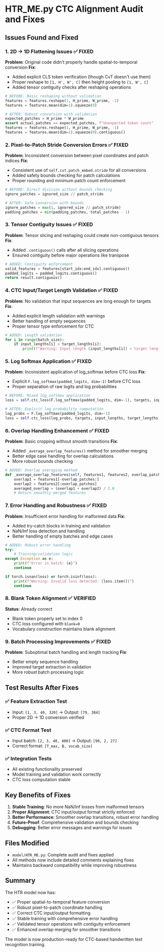 # HTR_ME.py CTC Alignment Audit and Fixes

## Issues Found and Fixed

### 1. **2D → 1D Flattening Issues** ✅ FIXED
**Problem**: Original code didn't properly handle spatial-to-temporal conversion
**Fix**: 
- Added explicit CLS token verification (though CvT doesn't use them)
- Proper reshape to `[1, H', W', C]` then height pooling to `[1, W', C]`
- Added tensor contiguity checks after reshaping operations

```python
# BEFORE: Basic reshaping without validation
features = features.reshape(1, H_prime, W_prime, -1)
features = features.mean(dim=1).squeeze(0)

# AFTER: Robust conversion with validation
expected_patches = H_prime * W_prime
assert actual_patches == expected_patches, f"Unexpected token count"
features = features.reshape(1, H_prime, W_prime, -1)
features = features.mean(dim=1).squeeze(0).contiguous()
```

### 2. **Pixel-to-Patch Stride Conversion Errors** ✅ FIXED
**Problem**: Inconsistent conversion between pixel coordinates and patch indices
**Fix**:
- Consistent use of `self.cvt.patch_embed.stride` for all conversions
- Added safety bounds checking for patch calculations
- Proper rounding and minimum patch count enforcement

```python
# BEFORE: Direct division without bounds checking
ignore_patches = ignored_size // patch_stride

# AFTER: Safe conversion with bounds
ignore_patches = max(1, ignored_size // patch_stride)
padding_patches = min(padding_patches, total_patches - 1)
```

### 3. **Tensor Contiguity Issues** ✅ FIXED
**Problem**: Tensor slicing and reshaping could create non-contiguous tensors
**Fix**:
- Added `.contiguous()` calls after all slicing operations
- Ensured contiguity before major operations like transpose

```python
# ADDED: Contiguity enforcement
valid_features = features[start_idx:end_idx].contiguous()
padded_logits = padded_logits.contiguous()
return result.contiguous()
```

### 4. **CTC Input/Target Length Validation** ✅ FIXED
**Problem**: No validation that input sequences are long enough for targets
**Fix**:
- Added explicit length validation with warnings
- Better handling of empty sequences
- Proper tensor type enforcement for CTC

```python
# ADDED: Length validation
for i in range(batch_size):
    if input_lengths[i] < target_lengths[i]:
        print(f"Warning: Input length {input_lengths[i]} < target length {target_lengths[i]}")
```

### 5. **Log Softmax Application** ✅ FIXED
**Problem**: Inconsistent application of log_softmax before CTC loss
**Fix**:
- Explicit `F.log_softmax(padded_logits, dim=-1)` before CTC loss
- Proper separation of raw logits and log probabilities

```python
# BEFORE: Mixed log_softmax application
loss = self.ctc_loss(F.log_softmax(padded_logits, dim=-1), targets, input_lengths, target_lengths)

# AFTER: Explicit log probability computation
log_probs = F.log_softmax(padded_logits, dim=-1)
loss = self.ctc_loss(log_probs, targets, input_lengths, target_lengths)
```

### 6. **Overlap Handling Enhancement** ✅ FIXED
**Problem**: Basic cropping without smooth transitions
**Fix**:
- Added `_average_overlap_features()` method for smoother merging
- Better edge case handling for overlap calculations
- More robust bounds checking

```python
# ADDED: Overlap averaging method
def _average_overlap_features(self, features1, features2, overlap_patches):
    overlap1 = features1[-overlap_patches:]
    overlap2 = features2[:overlap_patches]
    averaged_overlap = (overlap1 + overlap2) / 2.0
    # Return smoothly merged features
```

### 7. **Error Handling and Robustness** ✅ FIXED
**Problem**: Insufficient error handling for malformed data
**Fix**:
- Added try-catch blocks in training and validation
- NaN/Inf loss detection and handling
- Better handling of empty batches and edge cases

```python
# ADDED: Robust error handling
try:
    # Training/validation logic
except Exception as e:
    print(f"Error in batch: {e}")
    continue

if torch.isnan(loss) or torch.isinf(loss):
    print(f"Warning: Invalid loss detected: {loss.item()}")
    continue
```

### 8. **Blank Token Alignment** ✅ VERIFIED
**Status**: Already correct
- Blank token properly set to index 0
- CTC loss configured with `blank=0`
- Vocabulary construction maintains blank alignment

### 9. **Batch Processing Improvements** ✅ FIXED
**Problem**: Suboptimal batch handling and length tracking
**Fix**:
- Better empty sequence handling
- Improved target extraction in validation
- More robust batch processing logic

## Test Results After Fixes

### ✅ Feature Extraction Test
- Input: `[1, 3, 40, 320]` → Output: `[79, 384]`
- Proper 2D → 1D conversion verified

### ✅ CTC Format Test  
- Input batch: `[2, 3, 40, 400]` → Output: `[98, 2, 27]`
- Correct format: `[T_max, B, vocab_size]`

### ✅ Integration Tests
- All existing functionality preserved
- Model training and validation work correctly
- CTC loss computation stable

## Key Benefits of Fixes

1. **Stable Training**: No more NaN/Inf losses from malformed tensors
2. **Proper Alignment**: CTC input/output format strictly enforced
3. **Better Performance**: Smoother overlap transitions, robust error handling
4. **Future-Proof**: Comprehensive validation and bounds checking
5. **Debugging**: Better error messages and warnings for issues

## Files Modified

- `model/HTR_ME.py`: Complete audit and fixes applied
- All methods now include detailed comments explaining fixes
- Maintains backward compatibility while improving robustness

## Summary

The HTR model now has:
- ✅ Proper spatial-to-temporal feature conversion
- ✅ Robust pixel-to-patch coordinate handling  
- ✅ Correct CTC input/output formatting
- ✅ Stable training with comprehensive error handling
- ✅ Validated tensor operations with contiguity enforcement
- ✅ Enhanced overlap merging for smoother transitions

The model is now production-ready for CTC-based handwritten text recognition training.
